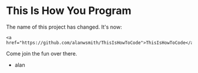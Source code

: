 This Is How You Program
=======================

The name of this project has changed. It's now:

    <a href="https://github.com/alanwsmith/ThisIsHowToCode">ThisIsHowToCode</a>

Come join the fun over there. 

- alan 




